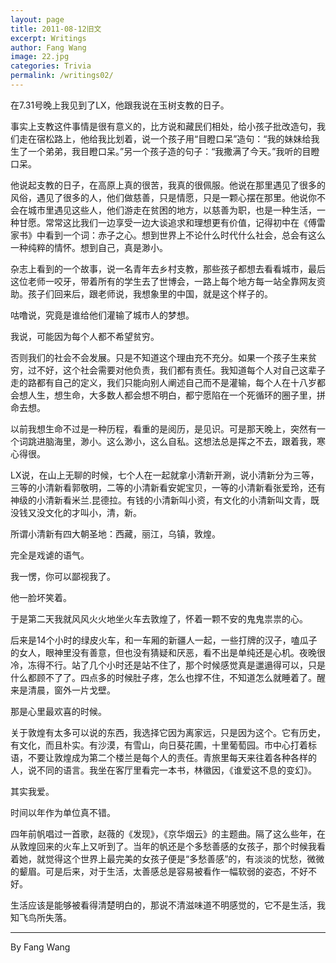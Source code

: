 ```yaml
---
layout: page
title: 2011-08-12旧文
excerpt: Writings
author: Fang Wang
image: 22.jpg
categories: Trivia
permalink: /writings02/
---
```


在7.31号晚上我见到了LX，他跟我说在玉树支教的日子。

事实上支教这件事情是很有意义的，比方说和藏民们相处，给小孩子批改造句，我们走在宿松路上，他给我比划着，说一个孩子用“目瞪口呆”造句：“我的妹妹给我生了一个弟弟，我目瞪口呆。”另一个孩子造的句子：“我撒满了今天。”我听的目瞪口呆。

他说起支教的日子，在高原上真的很苦，我真的很佩服。他说在那里遇见了很多的风俗，遇见了很多的人，他们做慈善，只是情愿，只是一颗心摆在那里。他说你不会在城市里遇见这些人，他们游走在贫困的地方，以慈善为职，也是一种生活，一种甘愿。常常这比我们一边享受一边大谈追求和理想更有价值，记得初中在《傅雷家书》中看到一个词：赤子之心。想到世界上不论什么时代什么社会，总会有这么一种纯粹的情怀。想到自己，真是渺小。

杂志上看到的一个故事，说一名青年去乡村支教，那些孩子都想去看看城市，最后这位老师一咬牙，带着所有的学生去了世博会，一路上每个地方每一站全靠网友资助。孩子们回来后，跟老师说，我想象里的中国，就是这个样子的。

咕噜说，究竟是谁给他们灌输了城市人的梦想。

我说，可能因为每个人都不希望贫穷。

否则我们的社会不会发展。只是不知道这个理由充不充分。如果一个孩子生来贫穷，过不好，这个社会需要对他负责，我们都有责任。我知道每个人对自己这辈子走的路都有自己的定义，我们只能向别人阐述自己而不是灌输，每个人在十八岁都会想人生，想生命，大多数人都会想不明白，都宁愿陷在一个死循环的圈子里，拼命去想。

以前我想生命不过是一种历程，看重的是阅历，是见识。可是那天晚上，突然有一个词跳进脑海里，渺小。这么渺小，这么自私。这想法总是挥之不去，跟着我，寒心得很。

LX说，在山上无聊的时候，七个人在一起就拿小清新开涮，说小清新分为三等，三等的小清新看郭敬明，二等的小清新看安妮宝贝，一等的小清新看张爱玲，还有神级的小清新看米兰.昆德拉。有钱的小清新叫小资，有文化的小清新叫文青，既没钱又没文化的才叫小，清，新。

所谓小清新有四大朝圣地：西藏，丽江，乌镇，敦煌。

完全是戏谑的语气。

我一愣，你可以鄙视我了。

他一脸坏笑着。

于是第二天我就风风火火地坐火车去敦煌了，怀着一颗不安的鬼鬼祟祟的心。

后来是14个小时的绿皮火车，和一车厢的新疆人一起，一些打牌的汉子，嗑瓜子的女人，眼神里没有善意，但也没有猜疑和厌恶，看不出是单纯还是心机。夜晚很冷，冻得不行。站了几个小时还是站不住了，那个时候感觉真是邋遢得可以，只是什么都顾不了了。四点多的时候肚子疼，怎么也撑不住，不知道怎么就睡着了。醒来是清晨，窗外一片戈壁。

那是心里最欢喜的时候。

关于敦煌有太多可以说的东西，我选择它因为离家远，只是因为这个。它有历史，有文化，而且朴实。有沙漠，有雪山，向日葵花圃，十里葡萄园。市中心打着标语，不要让敦煌成为第二个楼兰是每个人的责任。青旅里每天来往着各种各样的人，说不同的语言。我坐在客厅里看完一本书，林徽因，《谁爱这不息的变幻》。

其实我爱。

时间以年作为单位真不错。

四年前帆唱过一首歌，赵薇的《发现》，《京华烟云》的主题曲。隔了这么些年，在从敦煌回来的火车上又听到了。当年的帆还是个多愁善感的女孩子，那个时候我看着她，就觉得这个世界上最完美的女孩子便是“多愁善感”的，有淡淡的忧愁，微微的颦眉。可是后来，对于生活，太善感总是容易被看作一幅软弱的姿态，不好不好。

生活应该是能够被看得清楚明白的，那说不清滋味道不明感觉的，它不是生活，我知飞鸟所失落。



****

By Fang Wang

